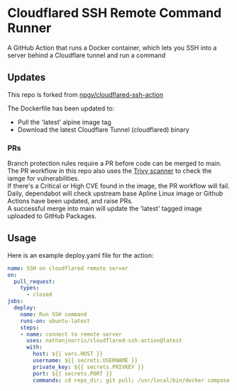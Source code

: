 # Cloudflared SSH Remote Command Runner
A GitHub Action that runs a Docker container, which lets you SSH into a server behind a Cloudflare tunnel and run a command

## Updates
This repo is forked from [npgy/cloudflared-ssh-action](https://github.com/npgy/cloudflared-ssh-action) 

The Dockerfile has been updated to:
- Pull the 'latest' alpine image tag
- Download the latest Cloudflare Tunnel (cloudflared) binary 

### PRs
Branch protection rules require a PR before code can be merged to main. \
The PR workflow in this repo also uses the [Trivy scanner](https://github.com/aquasecurity/trivy) to check the iamge for vulnerabilities. \
If there's a Critical or High CVE found in the image, the PR workflow will fail. \
Daily, dependabot will check upstream base Apline Linux image or Github Actions have been updated, and raise PRs. \
A successful merge into main will update the 'latest' tagged image uploaded to GitHub Packages.

## Usage

Here is an example deploy.yaml file for the action:  
```yaml
name: SSH on cloudflared remote server
on:
  pull_request:
    types:
      - closed
jobs:
  deploy:
    name: Run SSH command
    runs-on: ubuntu-latest
    steps:
    - name: connect to remote server
      uses: nathanjnorris/cloudflared-ssh-action@latest
      with:
        host: ${{ vars.HOST }}
        username: ${{ secrets.USERNAME }}
        private_key: ${{ secrets.PRIVKEY }}
        port: ${{ secrets.PORT }}
        commands: cd repo_dir; git pull; /usr/local/bin/docker compose up --build -d
```
